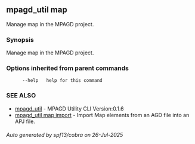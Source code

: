 ## mpagd_util map

Manage map in the MPAGD project.

### Synopsis

Manage map in the MPAGD project.

### Options inherited from parent commands

```
      --help   help for this command
```

### SEE ALSO

* [mpagd_util](mpagd_util.md)	 - MPAGD Utility CLI Version:0.1.6
* [mpagd_util map import](mpagd_util_map_import.md)	 - Import Map elements from an AGD file into an APJ file.

###### Auto generated by spf13/cobra on 26-Jul-2025
